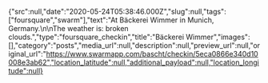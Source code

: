 {"src":null,"date":"2020-05-24T05:38:46.000Z","slug":null,"tags":["foursquare","swarm"],"text":"At Bäckerei Wimmer in Munich, Germany.\n\nThe weather is: broken clouds.","type":"foursquare_checkin","title":"Bäckerei Wimmer","images":[],"category":"posts","media_url":null,"description":null,"preview_url":null,"original_url":"https://www.swarmapp.com/bascht/checkin/5eca0866e340d10008e3ab62","location_latitude":null,"additional_payload":null,"location_longitude":null}